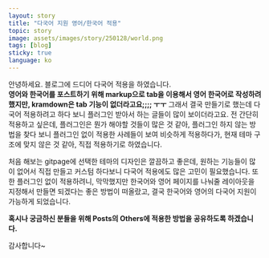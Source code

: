```yaml
---
layout: story
title: "다국어 지원 영어/한국어 적용"
topic: story
image: assets/images/story/250128/world.png
tags: [blog]
sticky: true
language: ko
---
```


안녕하세요. 블로그에 드디어 다국어 적용을 하였습니다.  
**영어와 한국어를 포스트하기 위해 markup으로 tab을 이용해서 영어 한국어로 작성하려 했지만, kramdown은 tab 기능이 없더라고요;;;; ㅜㅜ** 
그래서 결국 만들기로 했는데 다국어 적용하려고 하다 보니 플러그인 받아서 하는 글들이 많이 보이더라고요. 
전 간단히 적용하고 싶은데, 플러그인은 뭔가 해야할 것들이 많은 것 같아, 플러그인 하지 않는 방법을 찾다 보니 
플러그인 없이 적용한 사례들이 보여 비슷하게 적용하다가, 현재 테마 구조에 맞지 않은 것 같아, 직접 적용하기로 하였습니다.

처음 해보는 gitpage에 선택한 테마의 디자인은 깔끔하고 좋은데, 원하는 기능들이 많이 없어서 직접 만들고 커스텀 하다보니 다국어 적용에도 많은 고민이 필요했습니다.
또한 플러그인 없이 적용하려니, 막막했지만 한국어와 영어 페이지를 나눠줄 레이아웃을 지정해서 만들면 되겠다는 좋은 방법이 떠올랐고,
결국 한국어와 영어의 다국어 지원이 가능하게 되었습니다.

**혹시나 궁금하신 분들을 위해 Posts의 Others에 적용한 방법을 공유하도록 하겠습니다.**

감사합니다~
